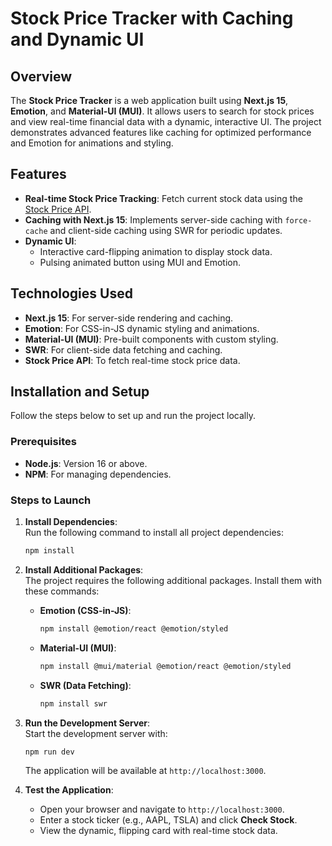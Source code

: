 # Stock Price Tracker with Caching and Dynamic UI

## Overview

The **Stock Price Tracker** is a web application built using **Next.js 15**, **Emotion**, and **Material-UI (MUI)**. It allows users to search for stock prices and view real-time financial data with a dynamic, interactive UI. The project demonstrates advanced features like caching for optimized performance and Emotion for animations and styling.

## Features

- **Real-time Stock Price Tracking**: Fetch current stock data using the [Stock Price API](https://api-ninjas.com/api/stockprice).
- **Caching with Next.js 15**: Implements server-side caching with `force-cache` and client-side caching using SWR for periodic updates.
- **Dynamic UI**: 
  - Interactive card-flipping animation to display stock data.
  - Pulsing animated button using MUI and Emotion.

## Technologies Used

- **Next.js 15**: For server-side rendering and caching.
- **Emotion**: For CSS-in-JS dynamic styling and animations.
- **Material-UI (MUI)**: Pre-built components with custom styling.
- **SWR**: For client-side data fetching and caching.
- **Stock Price API**: To fetch real-time stock price data.

## Installation and Setup

Follow the steps below to set up and run the project locally.

### Prerequisites

- **Node.js**: Version 16 or above.
- **NPM**: For managing dependencies.

### Steps to Launch

1. **Install Dependencies**:  
   Run the following command to install all project dependencies:  
   ```bash
   npm install
   ```

2. **Install Additional Packages**:  
   The project requires the following additional packages. Install them with these commands:

   - **Emotion (CSS-in-JS)**:
     ```bash
     npm install @emotion/react @emotion/styled
     ```

   - **Material-UI (MUI)**:
     ```bash
     npm install @mui/material @emotion/react @emotion/styled
     ```

   - **SWR (Data Fetching)**:
     ```bash
     npm install swr
     ```

3. **Run the Development Server**:  
   Start the development server with:  
   ```bash
   npm run dev
   ```

   The application will be available at `http://localhost:3000`.

4. **Test the Application**:  
   - Open your browser and navigate to `http://localhost:3000`.
   - Enter a stock ticker (e.g., AAPL, TSLA) and click **Check Stock**.
   - View the dynamic, flipping card with real-time stock data.